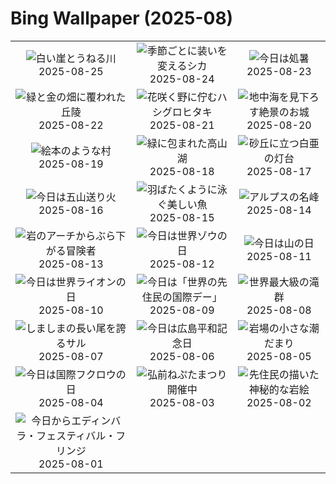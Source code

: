 # Bing Wallpaper (2025-08)

|  |  |  |
|:---:|:---:|:---:|
| ![](https://www.bing.com/th?id=OHR.YellowstoneRiver_JA-JP5485264478_400x240.jpg "白い崖とうねる川") 2025-08-25 | ![](https://www.bing.com/th?id=OHR.CervusDama_JA-JP5457977522_400x240.jpg "季節ごとに装いを変えるシカ") 2025-08-24 | ![](https://www.bing.com/th?id=OHR.Morningglory2025_JA-JP5429610056_400x240.jpg "今日は処暑") 2025-08-23 |
| ![](https://www.bing.com/th?id=OHR.PalouseWA_JA-JP5363056424_400x240.jpg "緑と金の畑に覆われた丘陵") 2025-08-22 | ![](https://www.bing.com/th?id=OHR.WheatearBird_JA-JP4532304114_400x240.jpg "花咲く野に佇むハシグロヒタキ") 2025-08-21 | ![](https://www.bing.com/th?id=OHR.CitadelBonifacio_JA-JP4122292062_400x240.jpg "地中海を見下ろす絶景のお城") 2025-08-20 |
| ![](https://www.bing.com/th?id=OHR.SantaMaddalena_JA-JP3939499195_400x240.jpg "絵本のような村") 2025-08-19 | ![](https://www.bing.com/th?id=OHR.AvalancheLake_JA-JP3739900372_400x240.jpg "緑に包まれた高山湖") 2025-08-18 | ![](https://www.bing.com/th?id=OHR.LyngvigLighthouse_JA-JP3502925142_400x240.jpg "砂丘に立つ白亜の灯台") 2025-08-17 |
| ![](https://www.bing.com/th?id=OHR.Okuribi2025_JA-JP4621795615_400x240.jpg "今日は五山送り火") 2025-08-16 | ![](https://www.bing.com/th?id=OHR.SpottedEagleRay_JA-JP3008170568_400x240.jpg "羽ばたくように泳ぐ美しい魚") 2025-08-15 | ![](https://www.bing.com/th?id=OHR.PizNairPeak_JA-JP2425115607_400x240.jpg "アルプスの名峰") 2025-08-14 |
| ![](https://www.bing.com/th?id=OHR.CoronaArch_JA-JP2223848865_400x240.jpg "岩のアーチからぶら下がる冒険者") 2025-08-13 | ![](https://www.bing.com/th?id=OHR.KenyaElephants_JA-JP2052759218_400x240.jpg "今日は世界ゾウの日") 2025-08-12 | ![](https://www.bing.com/th?id=OHR.MountainDay2025_JA-JP4443243001_400x240.jpg "今日は山の日") 2025-08-11 |
| ![](https://www.bing.com/th?id=OHR.LionessKenya_JA-JP1487330341_400x240.jpg "今日は世界ライオンの日") 2025-08-10 | ![](https://www.bing.com/th?id=OHR.MaoriRock_JA-JP1260630406_400x240.jpg "今日は「世界の先住民の国際デー」") 2025-08-09 | ![](https://www.bing.com/th?id=OHR.IguazuArgentina_JA-JP1040777979_400x240.jpg "世界最大級の滝群") 2025-08-08 |
| ![](https://www.bing.com/th?id=OHR.BabyLemur_JA-JP3588561100_400x240.jpg "しましまの長い尾を誇るサル") 2025-08-07 | ![](https://www.bing.com/th?id=OHR.HiroshimaPeace2025_JA-JP3351733972_400x240.jpg "今日は広島平和記念日") 2025-08-06 | ![](https://www.bing.com/th?id=OHR.CaliforniaTidepool_JA-JP3202345029_400x240.jpg "岩場の小さな潮だまり") 2025-08-05 |
| ![](https://www.bing.com/th?id=OHR.LaplandOwl_JA-JP2701506191_400x240.jpg "今日は国際フクロウの日") 2025-08-04 | ![](https://www.bing.com/th?id=OHR.HirosakiNeputaFestival2025_JA-JP2869487998_400x240.jpg "弘前ねぷたまつり開催中") 2025-08-03 | ![](https://www.bing.com/th?id=OHR.FruitaPetroglyphs_JA-JP2199593329_400x240.jpg "先住民の描いた神秘的な岩絵") 2025-08-02 |
| ![](https://www.bing.com/th?id=OHR.EdinburghFringe_JA-JP2026368495_400x240.jpg "今日からエディンバラ・フェスティバル・フリンジ") 2025-08-01 |  |  |
